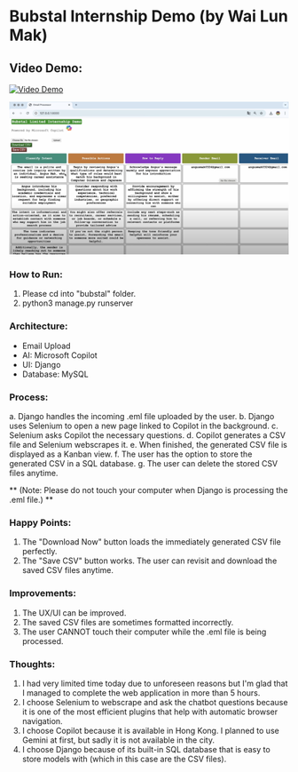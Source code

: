 # Bubstal Internship Demo (by Wai Lun Mak)

## Video Demo:

[![Video Demo](https://cdn-icons-png.flaticon.com/256/1384/1384060.png)](https://youtu.be/JVElO35-eIY)

[![Video Demo](./Youtube_Video.png)](https://youtu.be/JVElO35-eIY)

### How to Run:
1. Please cd into "bubstal" folder.
2. python3 manage.py runserver 


### Architecture:
- Email Upload 
- AI: Microsoft Copilot 
- UI: Django
- Database: MySQL 


### Process: 
a. Django handles the incoming .eml file uploaded by the user.
b. Django uses Selenium to open a new page linked to Copilot in the background. 
c. Selenium asks Copilot the necessary questions.
d. Copilot generates a CSV file and Selenium webscrapes it. 
e. When finished, the generated CSV file is displayed as a Kanban view. 
f. The user has the option to store the generated CSV in a SQL database. 
g. The user can delete the stored CSV files anytime.

** (Note: Please do not touch your computer when Django is processing the .eml file.) **


### Happy Points:
1. The "Download Now" button loads the immediately generated CSV file perfectly. 
2. The "Save CSV" button works. The user can revisit and download the saved CSV files anytime.


### Improvements:
1. The UX/UI can be improved. 
2. The saved CSV files are sometimes formatted incorrectly. 
3. The user CANNOT touch their computer while the .eml file is being processed. 


### Thoughts:
1. I had very limited time today due to unforeseen reasons but I'm glad that I managed to complete the web application in more than 5 hours. 
2. I choose Selenium to webscrape and ask the chatbot questions because it is one of the most efficient plugins that help with automatic browser navigation. 
3. I choose Copilot because it is available in Hong Kong. I planned to use Gemini at first, but sadly it is not available in the city. 
4. I choose Django because of its built-in SQL database that is easy to store models with (which in this case are the CSV files). 
